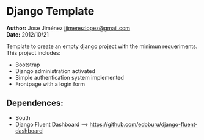 Django Template
===============

**Author:** Jose Jiménez <jjimenezlopez@gmail.com>  
**Date:** 2012/10/21

Template to create an empty django project with the minimun requeriments.
This project includes:

 * Bootstrap
 * Django administration activated
 * Simple authentication system implemented
 * Frontpage with a login form

Dependences:
------------

 * South
 * Django Fluent Dashboard --> https://github.com/edoburu/django-fluent-dashboard
